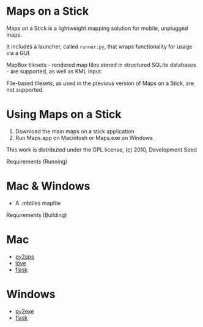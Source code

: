 # Maps on a Stick

Maps on a Stick is a lightweight mapping solution for mobile, unplugged maps.

It includes a launcher, called `runner.py`, that wraps functionality for 
usage via a GUI.

MapBox tilesets - rendered map tiles stored in structured SQLite databases - 
are supported, as well as KML input.

File-based tilesets, as used in the previous version of Maps on a Stick, are 
not supported.

# Using Maps on a Stick

1. Download the main maps on a stick application
2. Run Maps.app on Macintosh or Maps.exe on Windows

This work is distributed under the GPL license, (c) 2010, Development Seed

Requirements (Running)

# Mac & Windows

* A .mbtiles mapfile

Requirements (Building)

# Mac

* [py2app](http://svn.pythonmac.org/py2app/py2app/trunk/doc/index.html)
* [löve](http://love2d.org/)
* [flask](http://flask.pocoo.org/)

# Windows

* [py2exe](http://www.py2exe.org/)
* [flask](http://flask.pocoo.org/)
